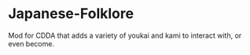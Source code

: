 # Japanese-Folklore
Mod for CDDA that adds a variety of youkai and kami to interact with, or even become.
